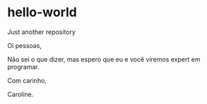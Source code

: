 # hello-world
Just  another repository

Oi pessoas,

Não sei o que dizer, mas espero que eu e você viremos expert em programar. 

Com carinho,

Caroline.
